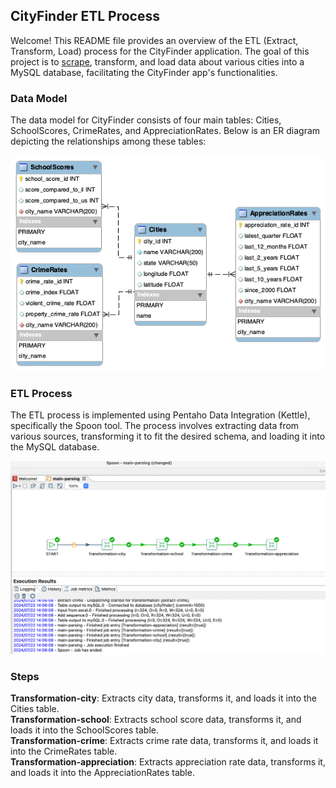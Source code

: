 ## CityFinder ETL Process

Welcome! This README file provides an overview of the ETL (Extract, Transform, Load) process for the CityFinder application. The goal of this project is to [scrape](https://github.com/YoungSong99/city-finder-web-scraping
), transform, and load data about various cities into a MySQL database, facilitating the CityFinder app's functionalities.

### Data Model
The data model for CityFinder consists of four main tables: Cities, SchoolScores, CrimeRates, and AppreciationRates. Below is an ER diagram depicting the relationships among these tables:<br>

![data-model](city_data_model.png)

### ETL Process
The ETL process is implemented using Pentaho Data Integration (Kettle), specifically the Spoon tool. 
The process involves extracting data from various sources, transforming it to fit the desired schema, and loading it into the MySQL database.

![ETL-model](ETL-main.png)

### Steps

**Transformation-city**: Extracts city data, transforms it, and loads it into the Cities table.<br>
**Transformation-school**: Extracts school score data, transforms it, and loads it into the SchoolScores table.<br>
**Transformation-crime**: Extracts crime rate data, transforms it, and loads it into the CrimeRates table.<br>
**Transformation-appreciation**: Extracts appreciation rate data, transforms it, and loads it into the AppreciationRates table.
